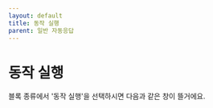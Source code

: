 ```yaml
---
layout: default
title: 동작 실행
parent: 일반 자동응답
---
```


# 동작 실행

블록 종류에서 '동작 실행'을 선택하시면 다음과 같은 창이 뜰거에요.
